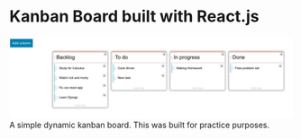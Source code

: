 # Kanban Board built with React.js

![Screenshot](sc.png)
A simple dynamic kanban board. This was built for practice purposes.
